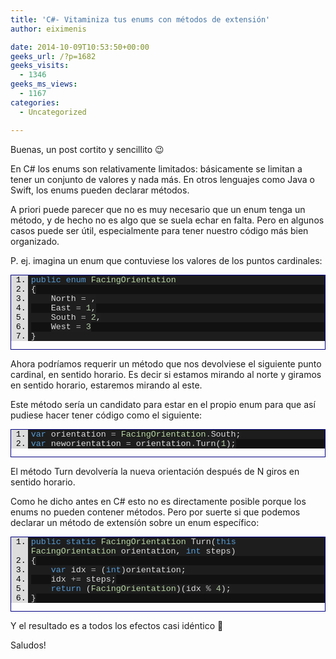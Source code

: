 ```yaml
---
title: 'C#- Vitaminiza tus enums con métodos de extensión'
author: eiximenis

date: 2014-10-09T10:53:50+00:00
geeks_url: /?p=1682
geeks_visits:
  - 1346
geeks_ms_views:
  - 1167
categories:
  - Uncategorized

---
```

Buenas, un post cortito y sencillito 😉

En C# los enums son relativamente limitados: básicamente se limitan a tener un conjunto de valores y nada más. En otros lenguajes como Java o Swift, los enums pueden declarar métodos.

A priori puede parecer que no es muy necesario que un enum tenga un método, y de hecho no es algo que se suela echar en falta. Pero en algunos casos puede ser útil, especialmente para tener nuestro código más bien organizado.

P. ej. imagina un enum que contuviese los valores de los puntos cardinales:

<div id="scid:9ce6104f-a9aa-4a17-a79f-3a39532ebf7c:ba40c31f-3727-4cf6-80b2-a3437a270e0c" class="wlWriterEditableSmartContent" style="float: none; padding-bottom: 0px; padding-top: 0px; padding-left: 0px; margin: 0px; display: inline; padding-right: 0px">
  <div style="border: #000080 1px solid; color: #000; font-family: 'Courier New', Courier, Monospace; font-size: 10pt">
    <div style="background: #ddd; max-height: 300px; overflow: auto">
      <ol start="1" style="background: #1d1d1d; margin: 0 0 0 2em; padding: 0 0 0 5px;">
        <li>
          <span style="background:#1e1e1e;color:#569cd6">public</span><span style="background:#1e1e1e;color:#dcdcdc"> </span><span style="background:#1e1e1e;color:#569cd6">enum</span><span style="background:#1e1e1e;color:#dcdcdc"> </span><span style="background:#1e1e1e;color:#b8d7a3">FacingOrientation</span>
        </li>
        <li style="background: #111111">
          <span style="background:#1e1e1e;color:#dcdcdc">{</span>
        </li>
        <li>
              <span style="background:#1e1e1e;color:#dcdcdc">North </span><span style="background:#1e1e1e;color:#b4b4b4">=</span><span style="background:#1e1e1e;color:#dcdcdc"> </span><span style="background:#1e1e1e;color:#b5cea8"></span><span style="background:#1e1e1e;color:#dcdcdc">,</span>
        </li>
        <li style="background: #111111">
              <span style="background:#1e1e1e;color:#dcdcdc">East </span><span style="background:#1e1e1e;color:#b4b4b4">=</span><span style="background:#1e1e1e;color:#dcdcdc"> </span><span style="background:#1e1e1e;color:#b5cea8">1</span><span style="background:#1e1e1e;color:#dcdcdc">,</span>
        </li>
        <li>
              <span style="background:#1e1e1e;color:#dcdcdc">South </span><span style="background:#1e1e1e;color:#b4b4b4">=</span><span style="background:#1e1e1e;color:#dcdcdc"> </span><span style="background:#1e1e1e;color:#b5cea8">2</span><span style="background:#1e1e1e;color:#dcdcdc">,</span>
        </li>
        <li style="background: #111111">
              <span style="background:#1e1e1e;color:#dcdcdc">West </span><span style="background:#1e1e1e;color:#b4b4b4">=</span><span style="background:#1e1e1e;color:#dcdcdc"> </span><span style="background:#1e1e1e;color:#b5cea8">3</span>
        </li>
        <li>
          <span style="background:#1e1e1e;color:#dcdcdc">}</span>
        </li>
      </ol>
    </div></p>
  </div></p>
</div>

Ahora podríamos requerir un método que nos devolviese el siguiente punto cardinal, en sentido horario. Es decir si estamos mirando al norte y giramos en sentido horario, estaremos mirando al este.

Este método sería un candidato para estar en el propio enum para que así pudiese hacer tener código como el siguiente:

<div id="scid:9ce6104f-a9aa-4a17-a79f-3a39532ebf7c:1fb24e44-d9ce-4317-8157-0ecee69cf596" class="wlWriterEditableSmartContent" style="float: none; padding-bottom: 0px; padding-top: 0px; padding-left: 0px; margin: 0px; display: inline; padding-right: 0px">
  <div style="border: #000080 1px solid; color: #000; font-family: 'Courier New', Courier, Monospace; font-size: 10pt">
    <div style="background: #ddd; max-height: 300px; overflow: auto">
      <ol start="1" style="background: #1d1d1d; margin: 0 0 0 2em; padding: 0 0 0 5px;">
        <li>
          <span style="background:#1e1e1e;color:#dcdcdc"></span><span style="background:#1e1e1e;color:#569cd6">var</span><span style="background:#1e1e1e;color:#dcdcdc"> orientation </span><span style="background:#1e1e1e;color:#b4b4b4">=</span><span style="background:#1e1e1e;color:#dcdcdc"> </span><span style="background:#1e1e1e;color:#b8d7a3">FacingOrientation</span><span style="background:#1e1e1e;color:#b4b4b4">.</span><span style="background:#1e1e1e;color:#dcdcdc">South;</span>
        </li>
        <li style="background: #111111">
          <span style="background:#1e1e1e;color:#dcdcdc"></span><span style="background:#1e1e1e;color:#569cd6">var</span><span style="background:#1e1e1e;color:#dcdcdc"> neworientation </span><span style="background:#1e1e1e;color:#b4b4b4">=</span><span style="background:#1e1e1e;color:#dcdcdc"> orientation</span><span style="background:#1e1e1e;color:#b4b4b4">.</span><span style="background:#1e1e1e;color:#dcdcdc">Turn(</span><span style="background:#1e1e1e;color:#b5cea8">1</span><span style="background:#1e1e1e;color:#dcdcdc">);</span>
        </li>
      </ol>
    </div></p>
  </div></p>
</div>

El método Turn devolvería la nueva orientación después de N giros en sentido horario.

Como he dicho antes en C# esto no es directamente posible porque los enums no pueden contener métodos. Pero por suerte si que podemos declarar un método de extensíón sobre un enum específico:

<div id="scid:9ce6104f-a9aa-4a17-a79f-3a39532ebf7c:0cfe4165-0636-451c-9ed8-0067d19d480e" class="wlWriterEditableSmartContent" style="float: none; padding-bottom: 0px; padding-top: 0px; padding-left: 0px; margin: 0px; display: inline; padding-right: 0px">
  <div style="border: #000080 1px solid; color: #000; font-family: 'Courier New', Courier, Monospace; font-size: 10pt">
    <div style="background: #ddd; max-height: 300px; overflow: auto">
      <ol start="1" style="background: #1d1d1d; margin: 0 0 0 2em; padding: 0 0 0 5px;">
        <li>
          <span style="background:#1e1e1e;color:#dcdcdc"></span><span style="background:#1e1e1e;color:#569cd6">public</span><span style="background:#1e1e1e;color:#dcdcdc"> </span><span style="background:#1e1e1e;color:#569cd6">static</span><span style="background:#1e1e1e;color:#dcdcdc"> </span><span style="background:#1e1e1e;color:#b8d7a3">FacingOrientation</span><span style="background:#1e1e1e;color:#dcdcdc"> Turn(</span><span style="background:#1e1e1e;color:#569cd6">this</span><span style="background:#1e1e1e;color:#dcdcdc"> </span><span style="background:#1e1e1e;color:#b8d7a3">FacingOrientation</span><span style="background:#1e1e1e;color:#dcdcdc"> orientation, </span><span style="background:#1e1e1e;color:#569cd6">int</span><span style="background:#1e1e1e;color:#dcdcdc"> steps)</span>
        </li>
        <li style="background: #111111">
          <span style="background:#1e1e1e;color:#dcdcdc">{</span>
        </li>
        <li>
              <span style="background:#1e1e1e;color:#dcdcdc"></span><span style="background:#1e1e1e;color:#569cd6">var</span><span style="background:#1e1e1e;color:#dcdcdc"> idx </span><span style="background:#1e1e1e;color:#b4b4b4">=</span><span style="background:#1e1e1e;color:#dcdcdc"> (</span><span style="background:#1e1e1e;color:#569cd6">int</span><span style="background:#1e1e1e;color:#dcdcdc">)orientation;</span>
        </li>
        <li style="background: #111111">
              <span style="background:#1e1e1e;color:#dcdcdc">idx </span><span style="background:#1e1e1e;color:#b4b4b4">+=</span><span style="background:#1e1e1e;color:#dcdcdc"> steps;</span>
        </li>
        <li>
              <span style="background:#1e1e1e;color:#dcdcdc"></span><span style="background:#1e1e1e;color:#569cd6">return</span><span style="background:#1e1e1e;color:#dcdcdc"> (</span><span style="background:#1e1e1e;color:#b8d7a3">FacingOrientation</span><span style="background:#1e1e1e;color:#dcdcdc">)(idx </span><span style="background:#1e1e1e;color:#b4b4b4">%</span><span style="background:#1e1e1e;color:#dcdcdc"> </span><span style="background:#1e1e1e;color:#b5cea8">4</span><span style="background:#1e1e1e;color:#dcdcdc">);</span>
        </li>
        <li style="background: #111111">
          <span style="background:#1e1e1e;color:#dcdcdc">}</span>
        </li>
      </ol>
    </div></p>
  </div></p>
</div>

Y el resultado es a todos los efectos casi idéntico 🙂

Saludos!